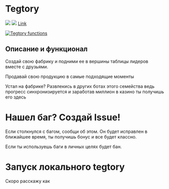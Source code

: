 # Tegtory
<p>
    <a href="https://github.com/sheptalo/Tegtory/pulse" alt="Activity">
        <img src="https://img.shields.io/github/commit-activity/m/sheptalo/Tegtory" /></a>
    <a href="https://github.com/sheptalo/Tegtory/discussions" alt="Discussions">
        <img src="https://img.shields.io/github/discussions/sheptalo/Tegtory" /></a>
  <a href='https://t.me/tegtorybot'>Link</a>
    
</p>
    
[![Tegtory functions](https://github.com/sheptalo/Tegtory/actions/workflows/python-app.yml/badge.svg)](https://github.com/sheptalo/Tegtory/actions/workflows/python-app.yml)

## Описание и функционал

Создай свою фабрику и подними ее в вершины таблицы лидеров вместе с друзьями.

Продавай свою продукцию в самые подходящие моменты

Устал на фабрике? Развлекись в других ботах этого семейства ведь прогресс синхронизируется и заработав миллион в казино ты получишь его здесь

# Нашел баг? Создай Issue!

Если столкнулся с багом, сообщи об этом. Он будет исправлен в ближайшее время, ты получишь бонус и все будет классно.

Если ты используешь баги в личных целях будет бан.

# Запуск локального tegtory

Скоро расскажу как